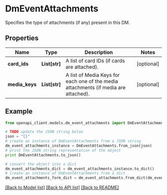 # DmEventAttachments

Specifies the type of attachments (if any) present in this DM.

## Properties
Name | Type | Description | Notes
------------ | ------------- | ------------- | -------------
**card_ids** | **List[str]** | A list of card IDs (if cards are attached). | [optional] 
**media_keys** | **List[str]** | A list of Media Keys for each one of the media attachments (if media are attached). | [optional] 

## Example

```python
from openapi_client.models.dm_event_attachments import DmEventAttachments

# TODO update the JSON string below
json = "{}"
# create an instance of DmEventAttachments from a JSON string
dm_event_attachments_instance = DmEventAttachments.from_json(json)
# print the JSON string representation of the object
print DmEventAttachments.to_json()

# convert the object into a dict
dm_event_attachments_dict = dm_event_attachments_instance.to_dict()
# create an instance of DmEventAttachments from a dict
dm_event_attachments_form_dict = dm_event_attachments.from_dict(dm_event_attachments_dict)
```
[[Back to Model list]](../README.md#documentation-for-models) [[Back to API list]](../README.md#documentation-for-api-endpoints) [[Back to README]](../README.md)


